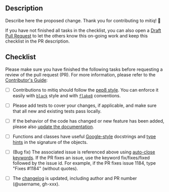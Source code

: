 Description
-----------
Describe here the proposed change. Thank you for contributing to mitiq! 🙂


If you have not finished all tasks in the checklist, you can also open a [Draft Pull Request](https://github.blog/2019-02-14-introducing-draft-pull-requests/) to let the others know this on-going work and keep this checklist in the PR description.

Checklist
-----------
Please make sure you have finished the following tasks before requesting a review of the pull request (PR). For more information, please refer to the [Contributor's Guide](CONTRIBUTING.md):

- [ ] Contributions to mitiq should follow the [pep8 style](https://www.python.org/dev/peps/pep-0008/). You can enforce it easily with [`black`][black] style and with [`flake8`][flake8] conventions.
- [ ] Please add tests to cover your changes, if applicable, and make sure that all new and existing tests pass locally.
- [ ] If the behavior of the code has changed or new feature has been added, please also [update the documentation](docs/CONTRIBUTING_DOCS.md).
- [ ] Functions and classes have useful [Google-style][google] docstrings and [type hints][hints] in the signature of the objects.
- [ ] (Bug fix) The associated issue is referenced above using [auto-close keywords][auto-close]. If the PR fixes an issue, use the keyword fix/fixes/fixed followed by the issue id. For example, if the PR fixes issue 1184, type "Fixes #1184" (without quotes).
- [ ] The [changelog][changelog] is updated, including author and PR number (@username, gh-xxx).


[auto-close]: https://help.github.com/en/articles/closing-issues-using-keywords
[black]: https://black.readthedocs.io/en/stable/index.html
[changelog]: https://github.com/unitaryfund/mitiq/blob/master/CHANGELOG.md
[contributing]: https://github.com/unitaryfund/mitiq/blob/master/CONTRIBUTING.md
[docs]: https://github.com/unitaryfund/mitiq/blob/master/docs/source/
[flake8]: http://flake8.pycqa.org
[google]: https://sphinxcontrib-napoleon.readthedocs.io/en/latest/example_google.html
[hints]: https://www.python.org/dev/peps/pep-0484/
[pep-484]: https://www.python.org/dev/peps/pep-0484/
